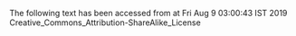 The following text has been accessed from at Fri Aug 9 03:00:43 IST 2019
Creative_Commons_Attribution-ShareAlike_License
